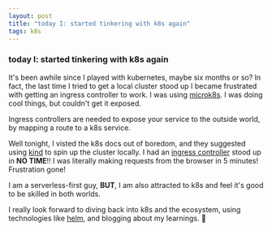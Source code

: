 ```yaml
---
layout: post
title: "today I: started tinkering with k8s again"
tags: k8s
---
```

### today I: started tinkering with k8s again
It's been awhile since I played with kubernetes, maybe six months or so? In fact, the last time I tried to get a local cluster stood up I became frustrated with getting an ingress controller to work. I was using [microk8s](https://microk8s.io/). I was doing cool things, but couldn't get it exposed.

Ingress controllers are needed to expose your service to the outside world, by mapping a route to a k8s service.

Well tonight, I visted the k8s docs out of boredom, and they suggested using [kind](https://kind.sigs.k8s.io/) to spin up the cluster locally. I had an [ingress controller](https://kind.sigs.k8s.io/docs/user/ingress/) stood up in **NO TIME**!! I was literally making requests from the browser in 5 minutes! Frustration gone!

I am a serverless-first guy, **BUT**, I am also attracted to k8s and feel it's good to be skilled in both worlds.

I really look forward to diving back into k8s and the ecosystem, using technologies like [helm](https://helm.sh/), and blogging about my learnings. 🥰
